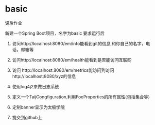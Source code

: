 # basic
课后作业

新建一个Spring Boot项目，名字为basic
要求运行后
1.	访问http://localhost:8080/em/info能看到git的信息,和你自己的名字，电话，邮箱等

2.	访问http://localhost:8080/em/health能看到是否能访问互联网

3.	访问 http://localhost:8080/em/metrics能访问到访问http://localhost:8080/xyz的信息

4.	使用log4j2来做日志系统

5.	定义一个TaijCongfiguration,利用FooProperties的所有属性(包括集合等)

6.	定制banner显示为太极学院

7.	提交到github上
